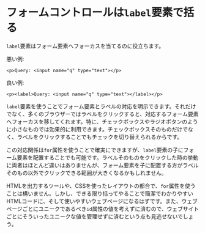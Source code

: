 # フォームコントロールは`label`要素で括る

`label`要素はフォーム要素へフォーカスを当てるのに役立ちます。

悪い例:

    <p>Query: <input name="q" type="text"></p>

良い例:

    <p><label>Query: <input name="q" type="text"></label></p>

`label`要素を使うことでフォーム要素とラベルの対応を明示できます。それだけでなく、多くのブラウザーではラベルをクリックすると、対応するフォーム要素へフォーカスを移してくれます。特に、チェックボックスやラジオボタンのように小さなものでは効果的に利用できます。チェックボックスそのものだけでなく、ラベルをクリックすることでもチェックを切り替えられるからです。

この対応関係は`for`属性を使うことで確実にできますが、`label`要素の子にフォーム要素を配置することでも可能です。ラベルそのものをクリックした時の挙動に両者はほとんど違いはありませんが、フォーム要素を子に配置する方がラベルそのもの以外でクリックできる範囲が大きくなるかもしれません。

HTMLを出力するツールや、CSSを使ったレイアウトの都合で、`for`属性を使うことは構いません。しかし、できる限り括ってやることで簡潔でわかりやすいHTMLコードに、そして使いやすいウェブページになるはずです。また、ウェブページごとにユニークであるべき`id`属性の値を考えずに済むので、ウェブサイトごとにそういったユニークな値を管理せずに済むという点も見逃せないでしょう。
